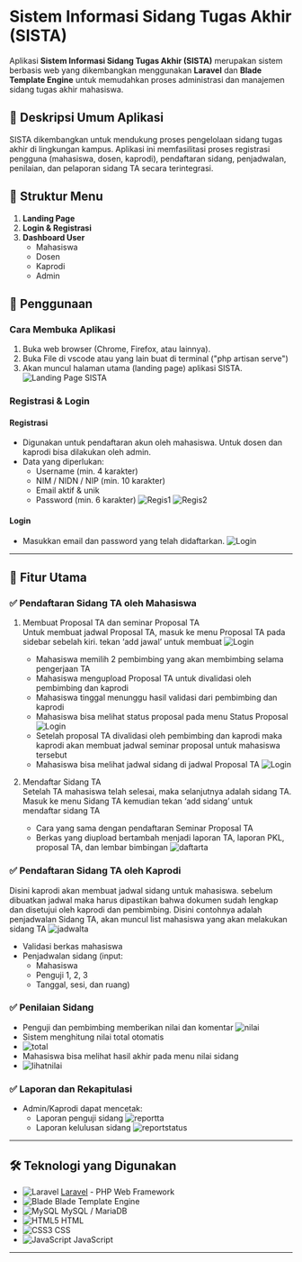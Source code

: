 # Sistem Informasi Sidang Tugas Akhir (SISTA)

Aplikasi **Sistem Informasi Sidang Tugas Akhir (SISTA)** merupakan sistem berbasis web yang dikembangkan menggunakan **Laravel** dan **Blade Template Engine** untuk memudahkan proses administrasi dan manajemen sidang tugas akhir mahasiswa.

## 📌 Deskripsi Umum Aplikasi

SISTA dikembangkan untuk mendukung proses pengelolaan sidang tugas akhir di lingkungan kampus. Aplikasi ini memfasilitasi proses registrasi pengguna (mahasiswa, dosen, kaprodi), pendaftaran sidang, penjadwalan, penilaian, dan pelaporan sidang TA secara terintegrasi.

## 📁 Struktur Menu

1. **Landing Page**
2. **Login & Registrasi**
3. **Dashboard User**
   - Mahasiswa
   - Dosen
   - Kaprodi
   - Admin

## 🚀 Penggunaan

### Cara Membuka Aplikasi

1. Buka web browser (Chrome, Firefox, atau lainnya).
2. Buka File di vscode atau yang lain buat di terminal ("php artisan serve")
3. Akan muncul halaman utama (landing page) aplikasi SISTA.
   ![Landing Page SISTA](https://github.com/AkmalRendiansyah/tes0/blob/main/landing_page_sista.png)

### Registrasi & Login

#### Registrasi

- Digunakan untuk pendaftaran akun oleh mahasiswa. Untuk dosen dan kaprodi bisa dilakukan oleh admin.
- Data yang diperlukan:
  - Username (min. 4 karakter)
  - NIM / NIDN / NIP (min. 10 karakter)
  - Email aktif & unik
  - Password (min. 6 karakter)
![Regis1](https://github.com/AkmalRendiansyah/tes0/blob/main/regis1.png)
![Regis2](https://github.com/AkmalRendiansyah/tes0/blob/main/regis2.png)

#### Login

- Masukkan email dan password yang telah didaftarkan.
  ![Login](https://github.com/AkmalRendiansyah/tes0/blob/main/login.png)

---

## 🧾 Fitur Utama

### ✅ Pendaftaran Sidang TA oleh Mahasiswa

1. Membuat Proposal TA dan seminar Proposal TA  
   Untuk membuat jadwal Proposal TA, masuk ke menu Proposal TA pada sidebar sebelah kiri. tekan ‘add jawal’ untuk membuat
   ![Login](https://github.com/AkmalRendiansyah/tes0/blob/main/addproposal.png)
   - Mahasiswa memilih 2 pembimbing yang akan membimbing selama pengerjaan TA  
   - Mahasiswa mengupload Proposal TA untuk divalidasi oleh pembimbing dan kaprodi  
   - Mahasiswa tinggal menunggu hasil validasi dari pembimbing dan kaprodi  
   - Mahasiswa bisa melihat status proposal pada menu Status Proposal
   ![Login](https://github.com/AkmalRendiansyah/tes0/blob/main/proposal.png)
   - Setelah proposal TA divalidasi oleh pembimbing dan kaprodi maka kaprodi akan membuat jadwal seminar proposal untuk mahasiswa tersebut  
   - Mahasiswa bisa melihat jadwal sidang di jadwal Proposal TA
     ![Login](https://github.com/AkmalRendiansyah/tes0/blob/main/jadwal.png)

3. Mendaftar Sidang TA  
   Setelah TA mahasiswa telah selesai, maka selanjutnya adalah sidang TA. Masuk ke menu Sidang TA kemudian tekan ‘add sidang’ untuk mendaftar sidang TA  
   - Cara yang sama dengan pendaftaran Seminar Proposal TA  
   - Berkas yang diupload bertambah menjadi laporan TA, laporan PKL, proposal TA, dan lembar bimbingan
![daftarta](https://github.com/AkmalRendiansyah/tes0/blob/main/daftarsidang.png)



### ✅ Pendaftaran Sidang TA oleh Kaprodi
Disini kaprodi akan membuat jadwal sidang untuk mahasiswa. sebelum dibuatkan jadwal maka harus dipastikan bahwa dokumen sudah lengkap dan disetujui oleh kaprodi dan pembimbing.
Disini contohnya adalah penjadwalan Sidang TA, akan muncul list mahasiswa yang akan melakukan sidang TA
![jadwalta](https://github.com/AkmalRendiansyah/tes0/blob/main/jadwalta.png)
- Validasi berkas mahasiswa
- Penjadwalan sidang (input:
  - Mahasiswa
  - Penguji 1, 2, 3
  - Tanggal, sesi, dan ruang)

### ✅ Penilaian Sidang

- Penguji dan pembimbing memberikan nilai dan komentar
  ![nilai](https://github.com/AkmalRendiansyah/tes0/blob/main/nilai.png)
- Sistem menghitung nilai total otomatis
- ![total](https://github.com/AkmalRendiansyah/tes0/blob/main/total.png)
- Mahasiswa bisa melihat hasil akhir pada menu nilai sidang
- ![lihatnilai](https://github.com/AkmalRendiansyah/tes0/blob/main/lihatnilai.png)

### ✅ Laporan dan Rekapitulasi

- Admin/Kaprodi dapat mencetak:
  - Laporan penguji sidang
    ![reportta](https://github.com/AkmalRendiansyah/tes0/blob/main/reportta.png)
  - Laporan kelulusan sidang
    ![reportstatus](https://github.com/AkmalRendiansyah/tes0/blob/main/reportstatus.png)

---

## 🛠️ Teknologi yang Digunakan

- ![Laravel](https://img.shields.io/badge/Laravel-%23FF2D20.svg?style=flat&logo=laravel&logoColor=white) [Laravel](https://laravel.com/) - PHP Web Framework
- ![Blade](https://img.shields.io/badge/Blade%20Template-%23F7523F.svg?style=flat&logo=laravel&logoColor=white) Blade Template Engine
- ![MySQL](https://img.shields.io/badge/MySQL-%2300f.svg?style=flat&logo=mysql&logoColor=white) MySQL / MariaDB
- ![HTML5](https://img.shields.io/badge/HTML5-%23E34F26.svg?style=flat&logo=html5&logoColor=white) HTML
- ![CSS3](https://img.shields.io/badge/CSS3-%231572B6.svg?style=flat&logo=css3&logoColor=white) CSS
- ![JavaScript](https://img.shields.io/badge/JavaScript-%23F7DF1E.svg?style=flat&logo=javascript&logoColor=black) JavaScript

---



